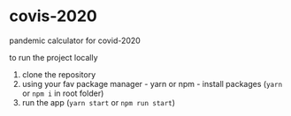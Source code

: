 # covis-2020
pandemic calculator for covid-2020

to run the project locally
1. clone the repository
2. using your fav package manager - yarn or npm - install packages (``yarn`` or ``npm i`` in root folder)
3. run the app (``yarn start`` or ``npm run start``)
